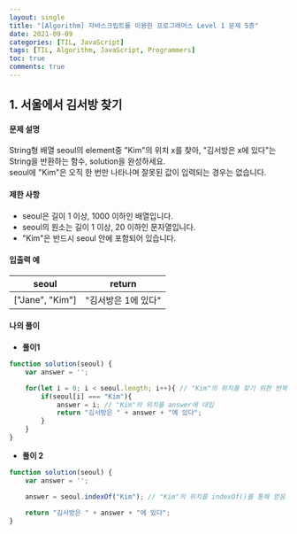 ```yaml
---
layout: single
title: "[Algorithm] 자바스크립트를 이용한 프로그래머스 Level 1 문제 5종"
date: 2021-09-09
categories: [TIL, JavaScript]
tags: [TIL, Algorithm, JavaScript, Programmers]
toc: true
comments: true
---
```



## 1. 서울에서 김서방 찾기

#### 문제 설명
String형 배열 seoul의 element중 "Kim"의 위치 x를 찾아, "김서방은 x에 있다"는 String을 반환하는 함수, solution을 완성하세요.  
seoul에 "Kim"은 오직 한 번만 나타나며 잘못된 값이 입력되는 경우는 없습니다.

#### 제한 사항
- seoul은 길이 1 이상, 1000 이하인 배열입니다.
- seoul의 원소는 길이 1 이상, 20 이하인 문자열입니다.
- "Kim"은 반드시 seoul 안에 포함되어 있습니다.

#### 입출력 예
seoul |	return
--- | ---
["Jane", "Kim"]	| "김서방은 1에 있다"

#### 나의 풀이
- **풀이1**
```javascript
function solution(seoul) {
    var answer = '';

    for(let i = 0; i < seoul.length; i++){ // "Kim"의 위치를 찾기 위한 반복문
        if(seoul[i] === "Kim"){
            answer = i; // "Kim"의 위치를 answer에 대입
            return "김서방은 " + answer + "에 있다";
        }
    }
}
```

- **풀이 2**
```javascript
function solution(seoul) {
    var answer = '';

    answer = seoul.indexOf("Kim"); // "Kim"의 위치를 indexOf()를 통해 얻음
    
    return "김서방은 " + answer + "에 있다";
}
```
